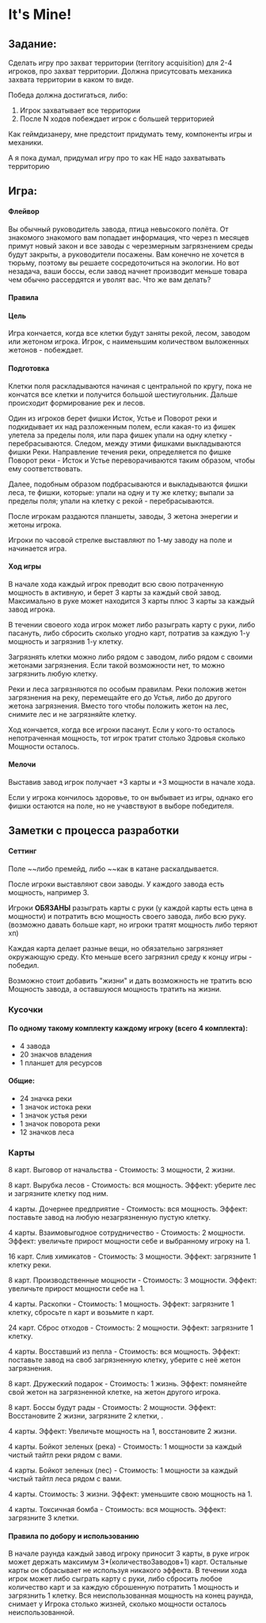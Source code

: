 # It's Mine!

## Задание:

Сделать игру про захват территории (territory acquisition) для 2-4 игроков, про захват территории. Должна присутсовать механика захвата территории в каком то виде.

Победа должна достигаться, либо:

1. Игрок захватывает все территории
2. После N ходов побеждает игрок с большей территорией

Как геймдизанеру, мне предстоит придумать тему, компоненты игры и механики.

А я пока думал, придумал игру про то как НЕ надо захватывать территорию

## Игра:

#### Флейвор

Вы обычный руководитель завода, птица невысокого полёта. От знакомого знакомого вам попадает информация, что через n месяцев примут новый закон и все заводы с черезмерным загрязнением среды будут закрыты, а руководители посажены. Вам конечно не хочется в тюрьму, поэтому вы решаете сосредоточиться на экологии. Но вот незадача, ваши боссы, если завод начнет производит меньше товара чем обычно рассердятся и уволят вас. Что же вам делать?

#### Правила

#### Цель
Игра кончается, когда все клетки будут заняты рекой, лесом, заводом или жетоном игрока. Игрок, с наименьшим количеством выложенных жетонов - побеждает.

#### Подготовка
Клетки поля раскладываются начиная с центральной по кругу, пока не кончатся все клетки и получится большой шестиугольник. Дальше происходит формирование рек и лесов.

Один из игроков берет фишки Исток, Устье и Поворот реки и подкидывает их над разложенным полем, если какая-то из фишек улетела за пределы поля, или пара фишек упали на одну клетку - перебрасываются. Следом, между этими фишками выкладываются фишки Реки. Направление течения реки, определяется по фишке Поворот реки - Исток и Устье переворачиваются таким образом, чтобы ему соответствовать.

Далее, подобным образом подбрасываются и выкладываются фишки леса, те фишки, которые: упали на одну и ту же клетку; выпали за пределы поля; упали на клетку с рекой - перебрасываются.

После игрокам раздаются планшеты, заводы, 3 жетона энерегии и жетоны игрока.

Игроки по часовой стрелке выставляют по 1-му заводу на поле и начинается игра.

#### Ход игры

В начале хода каждый игрок преводит всю свою потраченную мощность в активную, и берет 3 карты за каждый свой завод. Максимально в руке может находится 3 карты плюс 3 карты за каждый завод игрока.

В течении своеого хода игрок может либо разыграть карту с руки, либо пасануть, либо сбросить сколько угодно карт, потратив за каждую 1-у мощность и загрязнив 1-у клетку.

Загрязнять клетки можно либо рядом с заводом, либо рядом с своими жетонами загрязнения. Если такой возможности нет, то можно загрязнить любую клетку.

Реки и леса загрязняются по особым правилам. Реки положив жетон загрязнения на реку, перемещайте его до Устья, либо до другого жетона загрязнения. Вместо того чтобы положить жетон на лес, снимите лес и не загрязняйте клетку.

Ход кончается, когда все игроки пасанут. Если у кого-то осталось непотраченная мощность, тот игрок тратит столько Здровья сколько Мощности осталось.

#### Мелочи

Выставив завод игрок получает +3 карты и +3 мощности в начале хода.

Если у игрока кончилось здоровье, то он выбывает из игры, однако его фишки остаются на поле, но не учавствуют в выборе победителя.

## Заметки с процесса разработки

#### Сеттинг

Поле ~~либо премейд, либо ~~как в катане раскалдывается.

После игроки выставляют свои заводы. У каждого завода есть мощность, например 3.

Игроки **ОБЯЗАНЫ** разыграть карты с руки (у каждой карты есть цена в мощности) и потратить всю мощность своего завода, либо всю руку. (возможно давать больше карт, но игроки тратят мощность либо теряют хп)

Каждая карта делает разные вещи, но обязательно загрязняет окружающую среду. Кто меньше всего загрязнил среду к концу игры - победил.

Возможно стоит добавить "жизни" и дать возможность не тратить всю Мощность завода, а оставшуюся мощность тратить на жизни.

### Кусочки

#### По одному такому комплекту каждому игроку (всего 4 комплекта):

* 4 завода
* 20 знакчов владения
* 1 планшет для ресурсов

#### Общие:

* 24 значка реки
* 1 значок истока реки
* 1 значок устья реки
* 1 значок поворота реки
* 12 значков леса

### Карты

8 карт. Выговор от начальства - Стоимость: 3 мощности, 2 жизни.

8 карт. Вырубка лесов - Стоимость: вся мощность. Эффект: уберите лес и загрязните клетку под ним.

4 карты. Дочернее предприятие - Стоимость: вся мощность. Эффект: поставьте завод на любую незагрязненную пустую клетку.

4 карты. Взаимовыгодное сотрудничество - Стоимость: 2 мощности. Эффект: увеличьте прирост мощности себе и выбранному игроку на 1.

16 карт. Слив химикатов - Стоимость: 3 мощности. Эффект: загрязните 1 клетку реки.

8 карт. Производственные мощности - Стоимость: 3 мощности. Эффект: увеличьте прирост мощности себе на 1.

4 карты. Раскопки - Стоимость: 1 мощность. Эффект: загрязните 1 клетку, сбросьте n карт и возьмите n карт.

24 карт. Сброс отходов - Стоимость: 2 мощности. Эффект: загрязните 1 клетку.

4 карты. Восставший из пепла - Стоимость: вся мощность. Эффект: поставьте завод на своб загрязненную клетку, уберите с неё жетон загрязнения.

8 карт. Дружеский подарок - Стоимость: 1 жизнь. Эффект: помянейте свой жетон на загрязненной клетке, на жетон другого игрока.


8 карт. Боссы будут рады - Стоимость: 2 мощности. Эффект: Восстановите 2 жизни, загрязните 2 клетки, .

4 карты. Эффект: Увеличьте мощность на 1, восстановите 2 жизни.

4 карты. Бойкот зеленых (река) - Стоимость: 1 мощности за каждый чистый тайтл реки рядом с вами.

4 карты. Бойкот зеленых (лес) - Стоимость: 1 мощности за каждый чистый тайтл леса рядом с вами.

4 карты. Стоимость: 3 жизни. Эффект: уменьшите свою мощность на 1.

4 карты. Токсичная бомба - Стоимость: вся мощность. Эффект: загрязните 3 клетки.

#### Правила по добору и использованию

В начале раунда каждый завод игроку приносит 3 карты, в руке игрок может держать максимум 3*(количествоЗаводов+1) карт. Остальные карты он сбрасывает не используя никакого эффекта. В течении хода игрок может либо сыграть карту с руки, либо сбросить любое количество карт и за каждую сброшенную потратить 1 мощность и загрязнить 1 клетку. Вся неиспользованная мощность на конец раунда, снимает у Игрока столько жизней, сколько мощности осталось неиспользованной.
